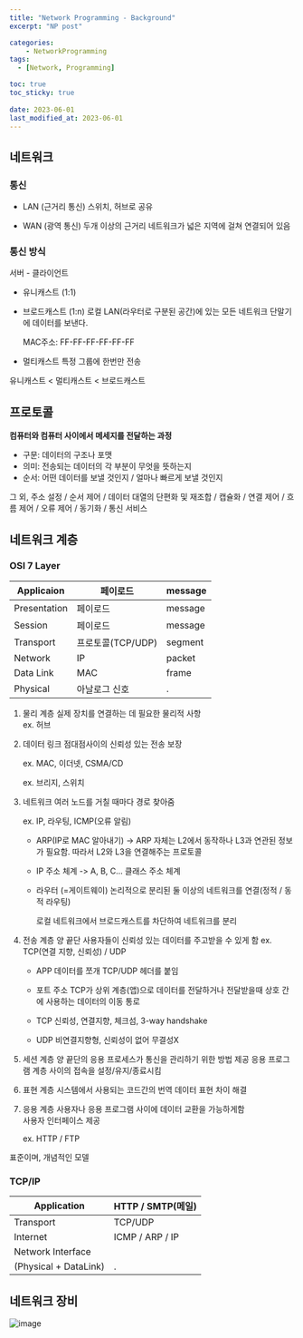 ```yaml
---
title: "Network Programming - Background"
excerpt: "NP post"

categories:
    - NetworkProgramming
tags:
  - [Network, Programming]

toc: true
toc_sticky: true
 
date: 2023-06-01
last_modified_at: 2023-06-01
---
```


## 네트워크
### 통신
- LAN (근거리 통신)
    스위치, 허브로 공유

- WAN (광역 통신)
    두개 이상의 근거리 네트워크가 넓은 지역에 걸쳐 연결되어 있음

### 통신 방식
서버 - 클라이언트
- 유니캐스트 (1:1)
- 브로드캐스트 (1:n)
    로컬 LAN(라우터로 구분된 공간)에 있는 모든 네트워크 단말기에 데이터를 보낸다.  

    MAC주소: FF-FF-FF-FF-FF-FF
- 멀티캐스트
    특정 그룹에 한번만 전송

유니캐스트 < 멀티캐스트 < 브로드캐스트

## 프로토콜
**컴퓨터와 컴퓨터 사이에서 메세지를 전달하는 과정**  

- 구문: 데이터의 구조나 포맷
- 의미: 전송되는 데이터의 각 부분이 무엇을 뜻하는지
- 순서: 어떤 데이터를 보낼 것인지 / 얼마나 빠르게 보낼 것인지

그 외, 주소 설정 / 순서 제어 / 데이터 대열의 단편화 및 재조합 / 캡슐화 / 연결 제어 / 흐름 제어 / 오류 제어 / 동기화 / 통신 서비스

## 네트워크 계층
### OSI 7 Layer
| Applicaion | 페이로드 | message |
| --- | --- | --- |
| Presentation | 페이로드 | message |
| Session | 페이로드 | message |
| Transport | 프로토콜(TCP/UDP) | segment |
| Network | IP | packet |
| Data Link | MAC | frame |
| Physical | 아날로그 신호 | . |

1. 물리 계층
    실제 장치를 연결하는 데 필요한 물리적 사항  
    ex. 허브

2. 데이터 링크
    점대점사이의 신뢰성 있는 전송 보장  

    ex. MAC, 이더넷, CSMA/CD  

    ex. 브리지, 스위치

3. 네트워크
    여러 노드를 거칠 때마다 경로 찾아줌  

    ex. IP, 라우팅, ICMP(오류 알림)
    - ARP(IP로 MAC 알아내기)
    -> ARP 자체는 L2에서 동작하나 L3과 연관된 정보가 필요함.
    따라서 L2와 L3을 연결해주는 프로토콜
    - IP 주소 체계 -> A, B, C... 클래스 주소 체계

    - 라우터 (=게이트웨이)
        논리적으로 분리된 둘 이상의 네트워크를 연결(정적 / 동적 라우팅)

        로컬 네트워크에서 브로드캐스트를 차단하여 네트워크를 분리 


4. 전송 계층
    양 끝단 사용자들이 신뢰성 있는 데이터를 주고받을 수 있게 함
    ex. TCP(연결 지향, 신뢰성) / UDP  
    - APP 데이터를 쪼개 TCP/UDP 헤더를 붙임
    - 포트 주소
        TCP가 상위 계층(앱)으로 데이터를 전달하거나 전달받을때 상호 간에 사용하는 데이터의 이동 통로

    - TCP
        신뢰성, 연결지향, 체크섬, 3-way handshake

    - UDP
        비연결지향형, 신뢰성이 없어 무결성X

5. 세션 계층
    양 끝단의 응용 프로세스가 통신을 관리하기 위한 방법 제공
    응용 프로그램 계층 사이의 접속을 설정/유지/종료시킴

6. 표현 계층
    시스템에서 사용되는 코드간의 번역
    데이터 표현 차이 해결

7. 응용 계층
    사용자나 응용 프로그램 사이에 데이터 교환을 가능하게함  
    사용자 인터페이스 제공

    ex. HTTP / FTP

표준이며, 개념적인 모델  

### TCP/IP
| Application | HTTP / SMTP(메일) |
| --- | --- |
| Transport | TCP/UDP |
| Internet | ICMP / ARP / IP |
| Network Interface
(Physical + DataLink) | . |

## 네트워크 장비

![image](https://github.com/ssoxong/ssoxong.github.io/assets/112956015/33e9fed1-5d6b-41f7-858a-ba65fec2b2c5)
